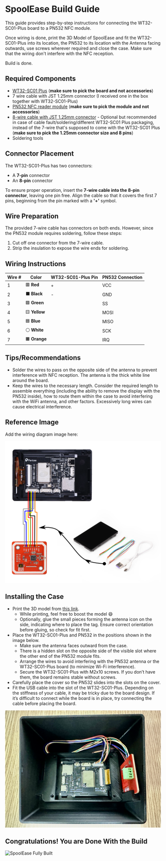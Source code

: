 # SpoolEase Build Guide

This guide provides step-by-step instructions for connecting the WT32-SC01-Plus board to a PN532 NFC module.

Once wiring is done, print the 3D Model of SpoolEase and fit the WT32-SC01-Plus into its location, the PN532 to its location with the Antenna facing outwards, use screws wherever required and close the case. Make sure that the wiring don't interfere with the NFC reception.

Build is done.

## Required Components

- [WT32-SC01 Plus](https://www.aliexpress.com/item/3256805864064800.html) (**make sure to pick the board and not accessories**)
- 7 wire cable with JST 1.25mm connector (I received one in the box together with WT32-SC01-Plus)
- [PN532 NFC reader module](https://www.aliexpress.com/item/3256806852006648.html) (**make sure to pick the module and not accessories**)
- [8-wire cable with JST 1.25mm connector](https://www.aliexpress.com/item/1005007079265201.html) - Optional but recommended in case of cable fault/soldering/different WT32-SC01 Plus packaging, instead of the 7-wire that's supposed to come with the WT32-SC01 Plus (**make sure to pick the 1.25mm connector size and 8 pins**)
- Soldering tools


## Connector Placement

The WT32-SC01-Plus has two connectors:

- A **7-pin** connector
- An **8-pin** connector

To ensure proper operation, insert the **7-wire cable into the 8-pin connector**, leaving one pin free. Align the cable so that it covers the first 7 pins, beginning from the pin marked with a **'+'** symbol.

## Wire Preparation

The provided 7-wire cable has connectors on both ends. However, since the PN532 module requires soldering, follow these steps:

1. Cut off one connector from the 7-wire cable.
2. Strip the insulation to expose the wire ends for soldering.

## Wiring Instructions

| Wire # | Color  | WT32-SC01-Plus Pin | PN532 Connection |
|--------|--------|--------------------|------------------|
| 1      | 🟥 **Red** | +                | VCC              |
| 2      | ⬛ **Black** | -                | GND              |
| 3      | 🟩 **Green** |                 | SS               |
| 4      | 🟨 **Yellow** |                 | MOSI             |
| 5      | 🟦 **Blue** |                 | MISO             |
| 6      | ⚪ **White** |                 | SCK              |
| 7      | 🟧 **Orange** |                 | IRQ              |

## Tips/Recommendations

- Solder the wires to pass on the opposite side of the antenna to prevent interference with NFC reception. The antenna is the thick white line around the board.
- Keep the wires to the necessary length. Consider the required length to assemble everything (including the ability to remove the display with the PN532 inside), how to route them within the case to avoid interfering with the WiFi antenna, and other factors. Excessively long wires can cause electrical interference.

## Reference Image

Add the wiring diagram image here:

![WT32-SC01-Plus to PN532 Wiring Diagram](spoolease-wiring.png)

## Installing the Case

- Print the 3D model from [this link](https://makerworld.com/en/models/1138678).  
  - While printing, feel free to boost the model :smile:  
  - Optionally, glue the small pieces forming the antenna icon on the side, indicating where to place the tag. Ensure correct orientation before gluing, so check for fit first.
- Place the WT32-SC01-Plus and PN532 in the positions shown in the image below.  
  - Make sure the antenna faces outward from the case.  
  - There is a hidden slot on the opposite side of the visible slot where the other end of the PN532 module fits.  
  - Arrange the wires to avoid interfering with the PN532 antenna or the WT32-SC01-Plus board (to minimize Wi-Fi interference).  
  - Secure the WT32-SC01-Plus with M2x10 screws. If you don’t have them, the board remains stable without screws.  
- Carefully place the cover so the PN532 slides into the slots on the cover.
- Fit the USB cable into the slot of the WT32-SC01-Plus. Depending on the stiffness of your cable, it may be tricky due to the board design. If it’s difficult to connect while the board is in place, try connecting the cable before placing the board.  

![Components Placement inside Case](components-placement.jpg)

## Congratulations! You are Done With the Build

![SpoolEase Fully Built](build-complete.jpg)
